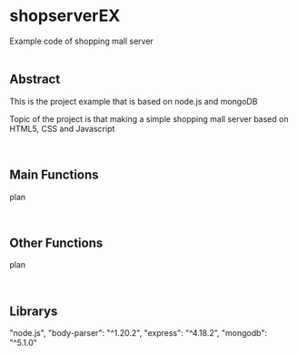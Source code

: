 # shopserverEX
Example code of shopping mall server
<br>
<br>
<h2> Abstract </h2>
<p> This is the project example that is based on node.js and mongoDB</p>
<p> Topic of the project is that making a simple shopping mall server based on HTML5, CSS and Javascript</p>
<br>
<h2> Main Functions </h2>
<p> plan </p>
<br>
<h2> Other Functions </h2>
<p> plan </p>
<br>
<h2> Librarys </h2>
<p> "node.js", 
"body-parser": "^1.20.2",
    "express": "^4.18.2",
    "mongodb": "^5.1.0"
    </p>
<br>
